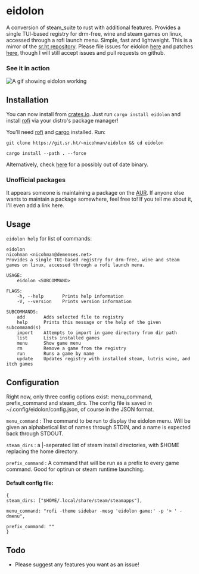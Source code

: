 # eidolon
A conversion of steam\_suite to rust with additional features.
Provides a single TUI-based registry for drm-free, wine and steam games on linux, accessed through a rofi launch menu. Simple, fast and lightweight. This is a mirror of the [sr.ht repository](https://git.sr.ht/~nicohman/eidolon). Please file issues for eidolon [here](https://todo.sr.ht/~nicohman/eidolon) and patches [here](https://lists.sr.ht/~nicohman/eidolon), though I will still accept issues and pull requests on github.

### See it in action

![A gif showing eidolon working](https://thumbs.gfycat.com/OrganicGeneralDove-size_restricted.gif)

## Installation
You can now install from [crates.io](https://crates.io/crates/eidolon). Just run `cargo install eidolon` and install [rofi](https://github.com/DaveDavenport/rofi) via your distro's package manager!

You'll need [rofi](https://github.com/DaveDavenport/rofi) and [cargo](https://github.com/rust-lang/cargo) installed. Run:

`git clone https://git.sr.ht/~nicohman/eidolon && cd eidolon`

`cargo install --path . --force`

Alternatively, check [here](https://github.com/nicohman/eidolon/releases) for a possibly out of date binary.

### Unofficial packages

It appears someone is maintaining a package on the [AUR](https://aur.archlinux.org/packages/eidolon). If anyone else wants to maintain a package somewhere, feel free to! If you tell me about it, I'll even add a link here.

## Usage
`eidolon help` for list of commands:
```
eidolon 
nicohman <nicohman@demenses.net>
Provides a single TUI-based registry for drm-free, wine and steam games on linux, accessed through a rofi launch menu.

USAGE:
    eidolon <SUBCOMMAND>

FLAGS:
    -h, --help       Prints help information
    -V, --version    Prints version information

SUBCOMMANDS:
    add       Adds selected file to registry
    help      Prints this message or the help of the given subcommand(s)
    import    Attempts to import in game directory from dir path
    list      Lists installed games
    menu      Show game menu
    rm        Remove a game from the registry
    run       Runs a game by name
    update    Updates registry with installed steam, lutris wine, and itch games
```

## Configuration
Right now, only three config options exist: menu\_command, prefix\_command and steam\_dirs. The config file is saved in ~/.config/eidolon/config.json, of course in the JSON format.

`menu_command` : The command to be run to display the eidolon menu. Will be given an alphabetical list of names through STDIN, and a name is expected back through STDOUT.

`steam_dirs` : a |-seperated list of steam install directories, with $HOME replacing the home directory.

`prefix_command` : A command that will be run as a prefix to every game command. Good for optirun or steam runtime launching.

#### Default config file:
```
{
steam_dirs: ["$HOME/.local/share/steam/steamapps"],

menu_command: "rofi -theme sidebar -mesg 'eidolon game:' -p '> ' -dmenu",

prefix_command: ""
}
```
## Todo

+ Please suggest any features you want as an issue!

